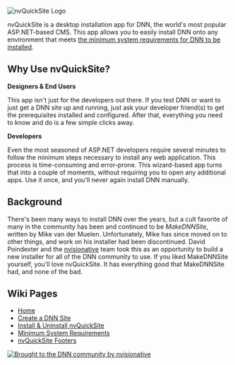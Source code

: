 ![nvQuickSite Logo](http://www.willstrohl.com/nvQuickSite/nv_quicksite_logo.png)

nvQuickSite is a desktop installation app for DNN, the world's most popular ASP.NET-based CMS.  This app allows you to easily install DNN onto any environment that meets [the minimum system requirements for DNN to be installed](https://github.com/nvisionative/nvQuickSite/wiki/Minimum-System-Requirements).

## Why Use nvQuickSite?

**Designers & End Users**

This app isn't just for the developers out there. If you test DNN or want to just get a DNN site up and running, just ask your developer friend(s) to get the prerequisites installed and configured. After that, everything you need to know and do is a few simple clicks away.

**Developers**

Even the most seasoned of ASP.NET developers require several minutes to follow the minimum steps necessary to install any web application. This process is time-consuming and error-prone.  This wizard-based app turns that into a couple of moments, without requiring you to open any additional apps.  Use it once, and you'll never again install DNN manually.

## Background
There's been many ways to install DNN over the years, but a cult favorite of many in the community has been and continued to be *MakeDNNSite*, written by Mike van der Muelen.  Unfortunately, Mike has since moved on to other things, and work on his installer had been discontinued. David Poindexter and the [nvisionative](http://www.nvisionative.com) team took this as an opportunity to build a new installer for all of the DNN community to use.  If you liked MakeDNNSite yourself, you'll love nvQuickSite. It has everything good that MakeDNNSite had, and none of the bad.

## Wiki Pages
* [Home](https://github.com/nvisionative/nvQuickSite/wiki)
* [Create a DNN Site](https://github.com/nvisionative/nvQuickSite/wiki/Create-a-DNN-Site)
* [Install & Uninstall nvQuickSite](https://github.com/nvisionative/nvQuickSite/wiki/Install-&-Uninstall-nvQuickSite)
* [Minimum System Requirements](https://github.com/nvisionative/nvQuickSite/wiki/Minimum-System-Requirements)
* [nvQuickSite Footers](https://github.com/nvisionative/nvQuickSite/wiki/nvQuickSite-Footers)


[![Brought to the DNN community by nvisionative](http://www.nvquicksite.com/Portals/0/broughtBy-nvisionative.png)](http://www.nvisionative.com)